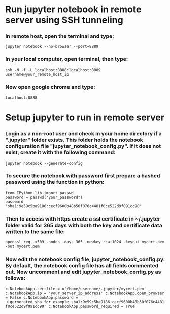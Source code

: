 # Run jupyter notebook in remote server using SSH tunneling


### In remote host, open the terminal and type:

 `jupyter notebook --no-browser --port=8889`
  
### In your local computer, open terminal, then type:
  
  `ssh -N -f -L localhost:8888:localhost:8889 username@your_remote_host_ip`
  
### Now open google chrome and type:
  
  `localhost:8888`

# Setup jupyter to run in remote server

### Login as a non-root user and check in your home directory if a ".jupyter" folder exists. This folder holds the notebook configuration file "jupyter_notebook_config.py". If it does not exist, create it with the following command:
	
 `jupyter notebook --generate-config`

### To secure the notebook with password first prepare a hashed password using the function in python:
	
 ```
 from IPython.lib import passwd
 password = passwd("your_password")
 password
 'sha1:9e59c5ba9186:cecf9600b48b50f076c4481f0ce522d9f091cc90'
 ```

### Then to access with https create a ssl certificate in ~/.jupyter folder valid for 365 days with both the key and certificate data written to the same file:

 `openssl req -x509 -nodes -days 365 -newkey rsa:1024 -keyout mycert.pem -out mycert.pem`

 ### Now edit the notebook config file, jupyter_notebook_config.py. By default, the notebook config file has all fields commented out. Now uncomment and edit jupyter_notebook_config.py as follows:

 `c.NotebookApp.certfile = u'/home/username/.jupyter/mycert.pem'
 c.NotebookApp.ip = 'your_server_ip_address'
 c.NotebookApp.open_browser = False
 c.NotebookApp.password = u'gernerated_sha_for_example_sha1:9e59c5ba9186:cecf9600b48b50f076c4481f0ce522d9f091cc90'
 c.NotebookApp.password_required = True`

